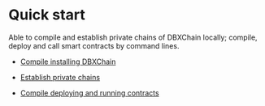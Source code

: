 # Quick start

Able to compile and establish private chains of DBXChain locally; compile, deploy and call smart contracts by command lines.

* [Compile installing DBXChain](install.md)

* [Establish private chains](../node/private-chain.md)

* [Compile deploying and running contracts](contract-run.md)

